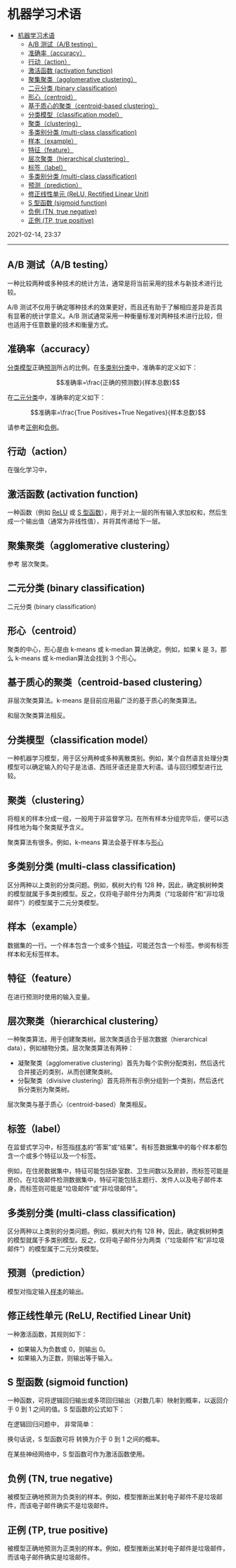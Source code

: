 # 机器学习术语

- [机器学习术语](#机器学习术语)
  - [A/B 测试（A/B testing）](#ab-测试ab-testing)
  - [准确率（accuracy）](#准确率accuracy)
  - [行动（action）](#行动action)
  - [激活函数 (activation function)](#激活函数-activation-function)
  - [聚集聚类（agglomerative clustering）](#聚集聚类agglomerative-clustering)
  - [二元分类 (binary classification)](#二元分类-binary-classification)
  - [形心（centroid）](#形心centroid)
  - [基于质心的聚类（centroid-based clustering）](#基于质心的聚类centroid-based-clustering)
  - [分类模型（classification model）](#分类模型classification-model)
  - [聚类（clustering）](#聚类clustering)
  - [多类别分类 (multi-class classification)](#多类别分类-multi-class-classification)
  - [样本（example）](#样本example)
  - [特征（feature）](#特征feature)
  - [层次聚类（hierarchical clustering）](#层次聚类hierarchical-clustering)
  - [标签（label）](#标签label)
  - [多类别分类 (multi-class classification)](#多类别分类-multi-class-classification-1)
  - [预测（prediction）](#预测prediction)
  - [修正线性单元 (ReLU, Rectified Linear Unit)](#修正线性单元-relu-rectified-linear-unit)
  - [S 型函数 (sigmoid function)](#s-型函数-sigmoid-function)
  - [负例 (TN, true negative)](#负例-tn-true-negative)
  - [正例 (TP, true positive)](#正例-tp-true-positive)

2021-02-14, 23:37
***

## A/B 测试（A/B testing）

一种比较两种或多种技术的统计方法，通常是将当前采用的技术与新技术进行比较。

A/B 测试不仅用于确定哪种技术的效果更好，而且还有助于了解相应差异是否具有显著的统计学意义。A/B 测试通常采用一种衡量标准对两种技术进行比较，但也适用于任意数量的技术和衡量方式。

## 准确率（accuracy）

[分类模型](#分类模型classification-model)正确[预测](#预测prediction)所占的比例。在[多类别分类](#多类别分类-multi-class-classification)中，准确率的定义如下：

$$准确率=\frac{正确的预测数}{样本总数}$$

在[二元分类](#二元分类-binary-classification)中，准确率的定义如下：

$$准确率=\frac{True Positives+True Negatives}{样本总数}$$

请参考[正例](#正例-tp-true-positive)和[负例](#负例-tn-true-negative)。

## 行动（action）

在强化学习中，

## 激活函数 (activation function)

一种函数（例如 [ReLU](#修正线性单元-relu-rectified-linear-unit) 或 [S 型函数](#s-型函数-sigmoid-function)），用于对上一层的所有输入求加权和，然后生成一个输出值（通常为非线性值），并将其传递给下一层。

## 聚集聚类（agglomerative clustering）

参考 层次聚类。

## 二元分类 (binary classification)

二元分类 (binary classification)

## 形心（centroid）

聚类的中心，形心是由 k-means 或 k-median 算法确定。例如，如果 k 是 3，那么 k-means 或 k-median算法会找到 3 个形心。

## 基于质心的聚类（centroid-based clustering）

非层次聚类算法。k-means 是目前应用最广泛的基于质心的聚类算法。

和层次聚类算法相反。

## 分类模型（classification model）

一种机器学习模型，用于区分两种或多种离散类别。例如，某个自然语言处理分类模型可以确定输入的句子是法语、西班牙语还是意大利语。请与回归模型进行比较。

## 聚类（clustering）

将相关的样本分成一组，一般用于非监督学习。在所有样本分组完毕后，便可以选择性地为每个聚类赋予含义。

聚类算法有很多。例如，k-means 算法会基于样本与[形心](#形心centroid)

## 多类别分类 (multi-class classification)

区分两种以上类别的分类问题。例如，枫树大约有 128 种，因此，确定枫树种类的模型就属于多类别模型。反之，仅将电子邮件分为两类（“垃圾邮件”和“非垃圾邮件”）的模型属于二元分类模型。

## 样本（example）

数据集的一行。一个样本包含一个或多个[特征](#特征feature)，可能还包含一个标签。参阅有标签样本和无标签样本。

## 特征（feature）

在进行预测时使用的输入变量。

## 层次聚类（hierarchical clustering）

一种聚类算法，用于创建聚类树。层次聚类适合于层次数据（hierarchical data），例如植物分类。层次聚类算法有两种：

- 凝聚聚类（agglomerative clustering）首先为每个实例分配类别，然后迭代合并接近的类别，从而创建聚类树。
- 分裂聚类（divisive clustering）首先将所有示例分组到一个类别，然后迭代拆分类别为聚类树。

层次聚类与基于质心（centroid-based）聚类相反。

## 标签（label）

在监督式学习中，标签指[样本](#样本example)的“答案”或“结果”。有标签数据集中的每个样本都包含一个或多个特征以及一个标签。

例如，在住房数据集中，特征可能包括卧室数、卫生间数以及房龄，而标签可能是房价。在垃圾邮件检测数据集中，特征可能包括主题行、发件人以及电子邮件本身，而标签则可能是“垃圾邮件”或“非垃圾邮件”。

## 多类别分类 (multi-class classification)

区分两种以上类别的分类问题。例如，枫树大约有 128 种，因此，确定枫树种类的模型就属于多类别模型。反之，仅将电子邮件分为两类（“垃圾邮件”和“非垃圾邮件”）的模型属于二元分类模型。

## 预测（prediction）

模型对指定输入[样本](#样本example)的输出。

## 修正线性单元 (ReLU, Rectified Linear Unit)

一种激活函数，其规则如下：

- 如果输入为负数或 0，则输出 0。
- 如果输入为正数，则输出等于输入。

## S 型函数 (sigmoid function)

一种函数，可将逻辑回归输出或多项回归输出（对数几率）映射到概率，以返回介于 0 到 1 之间的值。S 型函数的公式如下：

在逻辑回归问题中， 非常简单：

换句话说，S 型函数可将  转换为介于 0 到 1 之间的概率。

在某些神经网络中，S 型函数可作为激活函数使用。

## 负例 (TN, true negative)

被模型正确地预测为负类别的样本。例如，模型推断出某封电子邮件不是垃圾邮件，而该电子邮件确实不是垃圾邮件。

## 正例 (TP, true positive)

被模型正确地预测为正类别的样本。例如，模型推断出某封电子邮件是垃圾邮件，而该电子邮件确实是垃圾邮件。
